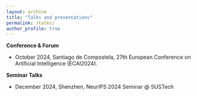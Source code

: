 ```yaml
---
layout: archive
title: "Talks and presentations"
permalink: /talks/
author_profile: true
---
```


**Conference & Forum**
- October 2024, Santiago de Compostela, 27th European Conference on Artificial Intelligence (ECAI2024).

**Seminar Talks**
- December 2024, Shenzhen, NeurIPS 2024 Seminar @ SUSTech

